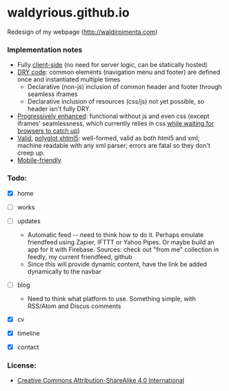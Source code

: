 waldyrious.github.io
====================

Redesign of my webpage (http://waldirpimenta.com)

### Implementation notes

- Fully [client-side](https://en.wikipedia.org/wiki/Client-side_scripting)
  (no need for server logic, can be statically hosted)
- [DRY code](https://en.wikipedia.org/wiki/Don%27t_repeat_yourself):
  common elements (navigation menu and footer) are defined once and instantiated multiple times
    - Declarative (non-js) inclusion of common header and footer through seamless iframes
    - Declarative inclusion of resources (css/js) not yet possible, so header isn't fully DRY.
- [Progressively enhanced](https://en.wikipedia.org/wiki/Progressive_enhancement):
  functional without js and even css
  (except iframes' seamlessness, which currently relies in css
  [while waiting for browsers to catch up](http://caniuse.com/#feat=iframe-seamless))
- [Valid](http://validator.w3.org/check?uri=http://waldyrious.github.io),
  [polyglot xhtml5](http://www.w3.org/TR/html-polyglot/):
  well-formed, valid as both html5 and xml;
  machine readable with any xml parser; errors are fatal so they don't creep up.
- [Mobile-friendly](https://www.google.com/webmasters/tools/mobile-friendly/?url=http://waldyrious.github.io)


### Todo:

- [x] home
- [ ] works
- [ ] updates
    - Automatic feed -- need to think how to do it.
      Perhaps emulate friendfeed using Zapier, IFTTT or Yahoo Pipes.
      Or maybe build an app for it with Firebase.
      Sources: check out "from me" collection in feedly, my current friendfeed, github
    - Since this will provide dynamic content, have the link be added dynamically to the navbar
- [ ] blog
    - Need to think what platform to use.
      Something simple, with RSS/Atom and Discus comments
- [x] cv
- [x] timeline
- [x] contact


### License:

* [Creative Commons Attribution-ShareAlike 4.0 International](http://creativecommons.org/licenses/by-sa/4.0/)
